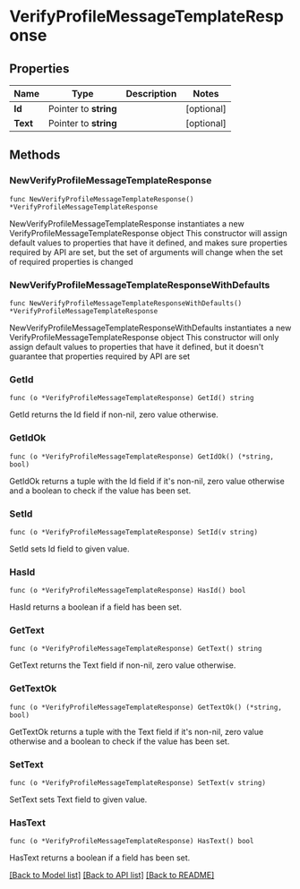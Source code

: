 # VerifyProfileMessageTemplateResponse

## Properties

Name | Type | Description | Notes
------------ | ------------- | ------------- | -------------
**Id** | Pointer to **string** |  | [optional] 
**Text** | Pointer to **string** |  | [optional] 

## Methods

### NewVerifyProfileMessageTemplateResponse

`func NewVerifyProfileMessageTemplateResponse() *VerifyProfileMessageTemplateResponse`

NewVerifyProfileMessageTemplateResponse instantiates a new VerifyProfileMessageTemplateResponse object
This constructor will assign default values to properties that have it defined,
and makes sure properties required by API are set, but the set of arguments
will change when the set of required properties is changed

### NewVerifyProfileMessageTemplateResponseWithDefaults

`func NewVerifyProfileMessageTemplateResponseWithDefaults() *VerifyProfileMessageTemplateResponse`

NewVerifyProfileMessageTemplateResponseWithDefaults instantiates a new VerifyProfileMessageTemplateResponse object
This constructor will only assign default values to properties that have it defined,
but it doesn't guarantee that properties required by API are set

### GetId

`func (o *VerifyProfileMessageTemplateResponse) GetId() string`

GetId returns the Id field if non-nil, zero value otherwise.

### GetIdOk

`func (o *VerifyProfileMessageTemplateResponse) GetIdOk() (*string, bool)`

GetIdOk returns a tuple with the Id field if it's non-nil, zero value otherwise
and a boolean to check if the value has been set.

### SetId

`func (o *VerifyProfileMessageTemplateResponse) SetId(v string)`

SetId sets Id field to given value.

### HasId

`func (o *VerifyProfileMessageTemplateResponse) HasId() bool`

HasId returns a boolean if a field has been set.

### GetText

`func (o *VerifyProfileMessageTemplateResponse) GetText() string`

GetText returns the Text field if non-nil, zero value otherwise.

### GetTextOk

`func (o *VerifyProfileMessageTemplateResponse) GetTextOk() (*string, bool)`

GetTextOk returns a tuple with the Text field if it's non-nil, zero value otherwise
and a boolean to check if the value has been set.

### SetText

`func (o *VerifyProfileMessageTemplateResponse) SetText(v string)`

SetText sets Text field to given value.

### HasText

`func (o *VerifyProfileMessageTemplateResponse) HasText() bool`

HasText returns a boolean if a field has been set.


[[Back to Model list]](../README.md#documentation-for-models) [[Back to API list]](../README.md#documentation-for-api-endpoints) [[Back to README]](../README.md)


